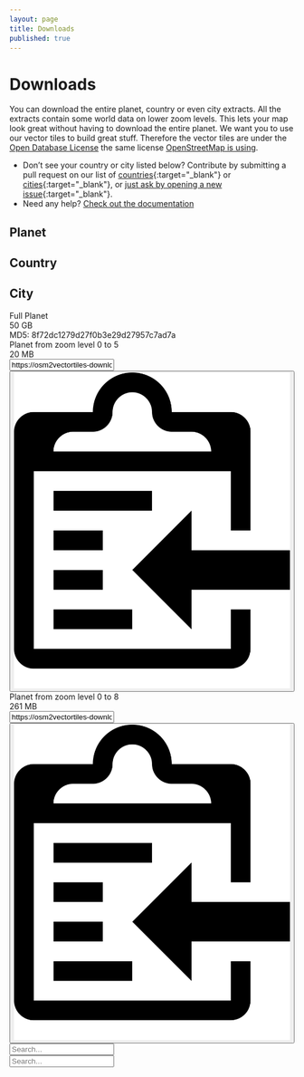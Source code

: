```yaml
---
layout: page
title: Downloads
published: true
---
```


# Downloads

You can download the entire planet, country or even city extracts. All the extracts contain some world data on lower zoom levels. This lets your map look great without having to download the entire planet. We want you to use our vector tiles to build great stuff. Therefore the vector tiles are under
the [Open Database License](https://tldrlegal.com/license/odc-open-database-license-(odbl)) the same license [OpenStreetMap is using](https://www.openstreetmap.org/copyright).

- Don’t see your country or city listed below? Contribute by submitting a pull request on our list of [countries](https://github.com/osm2vectortiles/osm2vectortiles/blob/master/src/create-extracts/country_extracts.tsv){:target="_blank"} or [cities](https://github.com/osm2vectortiles/osm2vectortiles/blob/master/src/create-extracts/city_extracts.tsv){:target="_blank"}, or [just ask by opening a new issue](https://github.com/osm2vectortiles/osm2vectortiles/issues/new){:target="_blank"}.
- Need any help? [Check out the documentation](/docs/)

<div class="row">
  <div class="col12">
	  <div class="col4 download-section" onclick="showSection('planet')">
	    <div class="download-section-circle" style="background-image: url(/img/planet.png)"></div>
	    <h2>Planet</h2>
	  </div>
	  <div class="col4 download-section" onclick="showSection('country')">
	  	<div class="download-section-circle" style="background-image: url(/img/country.png);"></div>
	    <h2>Country</h2>
	  </div>
	  <div class="col4 download-section" onclick="showSection('city')">
	  	<div class="download-section-circle" style="background-image: url(/img/city.png)"></div>
	    <h2>City</h2>
	  </div>
	</div>
</div>

<div id="planet">
	<div class="col12 download-item" onclick="location.href='https://osm2vectortiles-downloads.os.zhdk.cloud.switch.ch/v2.0/planet.mbtiles'">
		<div class="col4 download-title">
			Full Planet
		</div>
		<div class="col2">
			50 GB
		</div>
		<div class="col6">
			MD5: 8f72dc1279d27f0b3e29d27957c7ad7a
		</div>
	</div>
	<div class="col12 download-item">
		<div class="col4 download-title" onclick="location.href='https://osm2vectortiles-downloads.os.zhdk.cloud.switch.ch/v2.0/planet_z0-z5.mbtiles'">
			Planet from zoom level 0 to 5
		</div>
		<div class="col2" onclick="location.href='https://osm2vectortiles-downloads.os.zhdk.cloud.switch.ch/v2.0/planet_z0-z5.mbtiles'">
			20 MB
		</div>
		<div class="col6 clipboard">
			<input id="world_z0-z5" class="clipboard-input" value="https://osm2vectortiles-downloads.os.zhdk.cloud.switch.ch/v2.0/planet_z0-z5.mbtiles">
			<button class="clipboard-button hint--bottom hint--rounded" data-hint="Copy to clipboard" data-clipboard-target="#world_z0-z5" onclick="setHint(this, 'Copied!')" onmouseout="setHint(this, 'Copy to clipboard')">
			    <img src="/img/clipboard-black.svg" class="clipboard-img" alt="Copy to clipboard">
			</button>
		</div>
	</div>
	<div class="col12 download-item">
		<div class="col4 download-title" onclick="location.href='https://osm2vectortiles-downloads.os.zhdk.cloud.switch.ch/v2.0/planet_z0-z8.mbtiles'">
			Planet from zoom level 0 to 8
		</div>
		<div class="col2" onclick="location.href='https://osm2vectortiles-downloads.os.zhdk.cloud.switch.ch/v2.0/planet_z0-z8.mbtiles'">
			261 MB
		</div>
		<div class="col6 clipboard">
			<input id="world_z0-z8" class="clipboard-input" value="https://osm2vectortiles-downloads.os.zhdk.cloud.switch.ch/v2.0/planet_z0-z8.mbtiles">
			<button class="clipboard-button hint--bottom hint--rounded" data-clipboard-target="#world_z0-z8" onclick="setHint(this, 'Copied!')" onmouseout="setHint(this, 'Copy to clipboard')">
			    <img src="/img/clipboard-black.svg" class="clipboard-img" alt="Copy to clipboard">
			</button>
		</div>
	</div>
</div>
<div id="country" class="col12">
	<input type="text" id="search_countries" class="search-field" placeholder="Search..." alt="Search countries"/>
</div>
<div id="city" class="col12">
	<input type="text" id="search_cities" class="search-field" placeholder="Search..." alt="Search cities"/>
</div>
